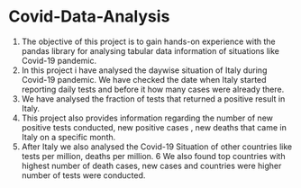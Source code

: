 # Covid-Data-Analysis
1) The objective of this project is to gain hands-on experience with the pandas library for analysing tabular data information of situations like Covid-19 pandemic.
2) In this project i have analysed the daywise situation of Italy during Covid-19 pandemic. We have checked the date when Italy started reporting daily tests and before it how    many cases were already there.
3) We have analysed the fraction of tests that returned a positive result in Italy.
4) This project also provides information regarding the number of new positive tests conducted, new positive cases , new deaths that came in Italy on a specific month.
5) After Italy we also analysed the Covid-19 Situation of other countries like tests per million, deaths per million.
6 We also found top countries with highest number of death cases, new cases and countries were higher number of tests were conducted.
